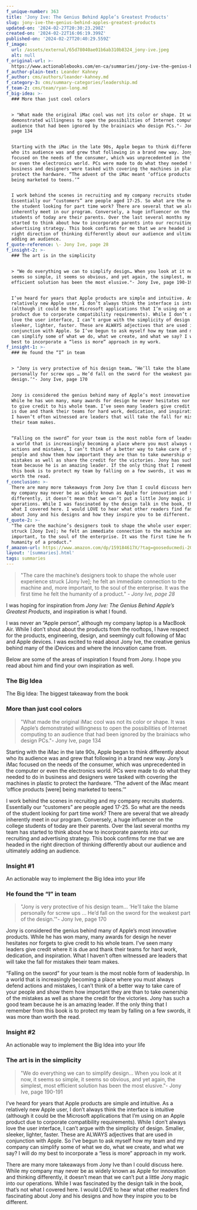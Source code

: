 ```yaml
---
f_unique-number: 363
title: 'Jony Ive: The Genius Behind Apple’s Greatest Products'
slug: jony-ive-the-genius-behind-apples-greatest-products
updated-on: '2024-02-27T20:30:23.298Z'
created-on: '2024-02-22T16:06:19.399Z'
published-on: '2024-02-27T20:40:29.559Z'
f_image:
  url: /assets/external/65d78040ae01b6ab310b8324_jony-ive.jpeg
  alt: null
f_original-url: >-
  https://www.actionablebooks.com/en-ca/summaries/jony-ive-the-genius-behind-apples-greatest-products/
f_author-plain-text: Leander Kahney
f_author: cms/authors/leander-kahney.md
f_category-3: cms/summary-categories/leadership.md
f_team-2: cms/team/ryan-long.md
f_big-idea: >-
  ### More than just cool colors


  > "What made the original iMac cool was not its color or shape. It was Apple’s
  demonstrated willingness to open the possibilities of Internet computing to an
  audience that had been ignored by the brainiacs who design PCs."- Jony Ive,
  page 134


  Starting with the iMac in the late 90s, Apple began to think differently about
  who its audience was and grew that following in a brand new way. Jony’s iMac
  focused on the needs of the consumer, which was unprecedented in the computer
  or even the electronics world. PCs were made to do what they needed to do in
  business and designers were tasked with covering the machines in plastic to
  protect the hardware. “The advent of the iMac meant ‘office products \[were\]
  being marketed to teens.’”


  I work behind the scenes in recruiting and my company recruits students.
  Essentially our “customers” are people aged 17-25. So what are the needs of
  the student looking for part time work? There are several that we already
  inherently meet in our program. Conversely, a huge influencer on the college
  students of today are their parents. Over the last several months my team has
  started to think about how to incorporate parents into our recruiting and
  advertising strategy. This book confirms for me that we are headed in the
  right direction of thinking differently about our audience and ultimately
  adding an audience.
f_quote-reference: \- Jony Ive, page 28
f_insight-2: >-
  ### The art is in the simplicity


  > "We do everything we can to simplify design… When you look at it now, it
  seems so simple, it seems so obvious, and yet again, the simplest, most
  efficient solution has been the most elusive."- Jony Ive, page 190-191


  I’ve heard for years that Apple products are simple and intuitive. As a
  relatively new Apple user, I don’t always think the interface is intuitive
  (although it could be the Microsoft applications that I’m using on an Apple
  product due to corporate compatibility requirements). While I don’t always
  love the user interface, I can’t argue with the simplicity of design. Smaller,
  sleeker, lighter, faster. These are ALWAYS adjectives that are used in
  conjunction with Apple. So I’ve begun to ask myself how my team and my company
  can simplify some of what we do, what we create, and what we say? I will do my
  best to incorporate a “less is more” approach in my work.
f_insight-1: >-
  ### He found the “I” in team


  > "Jony is very protective of his design team… ‘He’ll take the blame
  personally for screw ups … He’d fall on the sword for the weakest part of the
  design.’"- Jony Ive, page 170


  Jony is considered the genius behind many of Apple’s most innovative products.
  While he has won many, many awards for design he never hesitates nor forgets
  to give credit to his whole team. I’ve seen many leaders give credit where it
  is due and thank their teams for hard work, dedication, and inspiration. What
  I haven’t often witnessed are leaders that will take the fall for mistakes
  their team makes.


  “Falling on the sword” for your team is the most noble form of leadership. In
  a world that is increasingly becoming a place where you must always defend
  actions and mistakes, I can’t think of a better way to take care of your
  people and show them how important they are than to take ownership of the
  mistakes as well as share the credit for the victories. Jony has such a good
  team because he is an amazing leader. If the only thing that I remember from
  this book is to protect my team by falling on a few swords, it was more than
  worth the read.
f_conclusion: >-
  There are many more takeaways from Jony Ive than I could discuss here. While
  my company may never be as widely known as Apple for innovation and thinking
  differently, it doesn’t mean that we can’t put a little Jony magic into our
  operations. While I was fascinated by the design talk in the book, that’s not
  what I covered here. I would LOVE to hear what other readers find fascinating
  about Jony and his designs and how they inspire you to be different.
f_quote-2: >-
  "The care the machine’s designers took to shape the whole user experience
  struck [Jony Ive]; he felt an immediate connection to the machine and, more
  important, to the soul of the enterprise. It was the first time he felt the
  humanity of a product."
f_amazon-url: https://www.amazon.com/dp/159184617X/?tag=gooseducmedi-20
layout: '[summaries].html'
tags: summaries
---
```


> "The care the machine’s designers took to shape the whole user experience struck \[Jony Ive\]; he felt an immediate connection to the machine and, more important, to the soul of the enterprise. It was the first time he felt the humanity of a product." _\- Jony Ive, page 28_

I was hoping for inspiration from _Jony Ive: The Genius Behind Apple’s Greatest Products_, and inspiration is what I found.

I was never an “Apple person”, although my company laptop is a MacBook Air. While I don’t shout about the products from the rooftops, I have respect for the products, engineering, design, and seemingly cult following of Mac and Apple devices. I was excited to read about Jony Ive, the creative genius behind many of the iDevices and where the innovation came from.

Below are some of the areas of inspiration I found from Jony. I hope you read about him and find your own inspiration as well.

### The Big Idea

The Big Idea: The biggest takeaway from the book

### More than just cool colors

> "What made the original iMac cool was not its color or shape. It was Apple’s demonstrated willingness to open the possibilities of Internet computing to an audience that had been ignored by the brainiacs who design PCs."- Jony Ive, page 134

Starting with the iMac in the late 90s, Apple began to think differently about who its audience was and grew that following in a brand new way. Jony’s iMac focused on the needs of the consumer, which was unprecedented in the computer or even the electronics world. PCs were made to do what they needed to do in business and designers were tasked with covering the machines in plastic to protect the hardware. “The advent of the iMac meant ‘office products \[were\] being marketed to teens.’”

I work behind the scenes in recruiting and my company recruits students. Essentially our “customers” are people aged 17-25. So what are the needs of the student looking for part time work? There are several that we already inherently meet in our program. Conversely, a huge influencer on the college students of today are their parents. Over the last several months my team has started to think about how to incorporate parents into our recruiting and advertising strategy. This book confirms for me that we are headed in the right direction of thinking differently about our audience and ultimately adding an audience.

### Insight #1

An actionable way to implement the Big Idea into your life

### He found the “I” in team

> "Jony is very protective of his design team… ‘He’ll take the blame personally for screw ups … He’d fall on the sword for the weakest part of the design.’"- Jony Ive, page 170

Jony is considered the genius behind many of Apple’s most innovative products. While he has won many, many awards for design he never hesitates nor forgets to give credit to his whole team. I’ve seen many leaders give credit where it is due and thank their teams for hard work, dedication, and inspiration. What I haven’t often witnessed are leaders that will take the fall for mistakes their team makes.

“Falling on the sword” for your team is the most noble form of leadership. In a world that is increasingly becoming a place where you must always defend actions and mistakes, I can’t think of a better way to take care of your people and show them how important they are than to take ownership of the mistakes as well as share the credit for the victories. Jony has such a good team because he is an amazing leader. If the only thing that I remember from this book is to protect my team by falling on a few swords, it was more than worth the read.

### Insight #2

An actionable way to implement the Big Idea into your life

### The art is in the simplicity

> "We do everything we can to simplify design… When you look at it now, it seems so simple, it seems so obvious, and yet again, the simplest, most efficient solution has been the most elusive."- Jony Ive, page 190-191

I’ve heard for years that Apple products are simple and intuitive. As a relatively new Apple user, I don’t always think the interface is intuitive (although it could be the Microsoft applications that I’m using on an Apple product due to corporate compatibility requirements). While I don’t always love the user interface, I can’t argue with the simplicity of design. Smaller, sleeker, lighter, faster. These are ALWAYS adjectives that are used in conjunction with Apple. So I’ve begun to ask myself how my team and my company can simplify some of what we do, what we create, and what we say? I will do my best to incorporate a “less is more” approach in my work.

There are many more takeaways from Jony Ive than I could discuss here. While my company may never be as widely known as Apple for innovation and thinking differently, it doesn’t mean that we can’t put a little Jony magic into our operations. While I was fascinated by the design talk in the book, that’s not what I covered here. I would LOVE to hear what other readers find fascinating about Jony and his designs and how they inspire you to be different.
